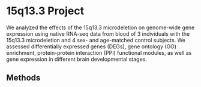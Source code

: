 # 15q13.3 Project
We analyzed the effects of the 15q13.3 microdeletion on genome-wide gene expression using native RNA-seq data from blood of 3 individuals with the 15q13.3 microdeletion and 4 sex- and age-matched control subjects. We assessed differentially expressed genes (DEGs), gene ontology (GO) enrichment, protein-protein interaction (PPI) functional modules, as well as gene expression in different brain developmental stages.
## Methods

